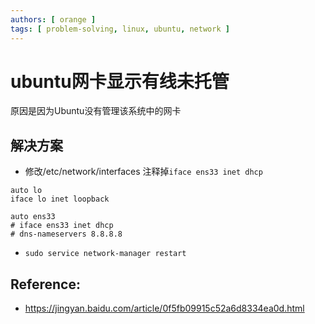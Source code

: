 ```yaml
---
authors: [ orange ]
tags: [ problem-solving, linux, ubuntu, network ]
---
```


# ubuntu网卡显示有线未托管

原因是因为Ubuntu没有管理该系统中的网卡

## 解决方案

- 修改/etc/network/interfaces 注释掉`iface ens33 inet dhcp`

```
auto lo
iface lo inet loopback

auto ens33
# iface ens33 inet dhcp
# dns-nameservers 8.8.8.8
```

- `sudo service network-manager restart`

## Reference:

- https://jingyan.baidu.com/article/0f5fb09915c52a6d8334ea0d.html